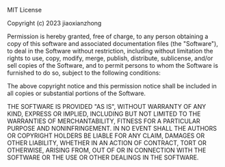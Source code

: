 MIT License

Copyright (c) 2023 jiaoxianzhong

Permission is hereby granted, free of charge, to any 
person obtaining a copy of
this software and associated documentation files (the 
"Software"), to deal in
the Software without restriction, including without 
limitation the rights to
use, copy, modify, merge, publish, distribute, 
sublicense, and/or sell copies of
the Software, and to permit persons to whom the Software 
is furnished to do so,
subject to the following conditions:

The above copyright notice and this permission notice 
shall be included in all
copies or substantial portions of the Software.

THE SOFTWARE IS PROVIDED "AS IS", WITHOUT WARRANTY OF ANY 
KIND, EXPRESS OR
IMPLIED, INCLUDING BUT NOT LIMITED TO THE WARRANTIES OF 
MERCHANTABILITY, FITNESS
FOR A PARTICULAR PURPOSE AND NONINFRINGEMENT. IN NO EVENT 
SHALL THE AUTHORS OR
COPYRIGHT HOLDERS BE LIABLE FOR ANY CLAIM, DAMAGES OR 
OTHER LIABILITY, WHETHER
IN AN ACTION OF CONTRACT, TORT OR OTHERWISE, ARISING 
FROM, OUT OF OR IN
CONNECTION WITH THE SOFTWARE OR THE USE OR OTHER DEALINGS 
IN THE SOFTWARE.

